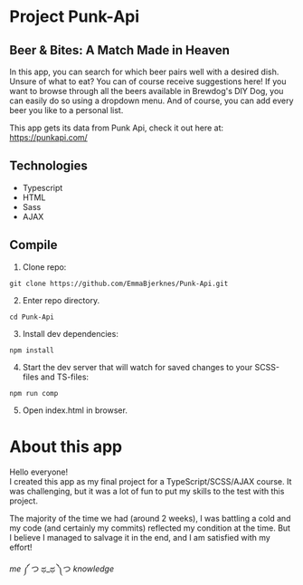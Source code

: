# Project Punk-Api


## Beer & Bites: A Match Made in Heaven
In this app, you can search for which beer pairs well with a desired dish. Unsure of what to eat? You can of course receive suggestions here! If you want to browse through all the beers available in Brewdog's DIY Dog, you can easily do so using a dropdown menu. And of course, you can add every beer you like to a personal list.  

This app gets its data from Punk Api, check it out here at: https://punkapi.com/



## Technologies
- Typescript  
- HTML  
- Sass
- AJAX

## Compile

1) Clone repo:
```
git clone https://github.com/EmmaBjerknes/Punk-Api.git
```

2) Enter repo directory.
```
cd Punk-Api
```

3) Install dev dependencies:
```
npm install
```  

4) Start the dev server that will watch for saved changes to your SCSS-files and TS-files:
```
npm run comp
```

5) Open index.html in browser. 

# About this app

Hello everyone!  
I created this app as my final project for a TypeScript/SCSS/AJAX course. It was challenging, but it was a lot of fun to put my skills to the test with this project.  

The majority of the time we had (around 2 weeks), I was battling a cold and my code (and certainly my commits) reflected my condition at the time. But I believe I managed to salvage it in the end, and I am satisfied with my effort!  

*me* ༼ つ ಥ_ಥ ༽つ *knowledge*